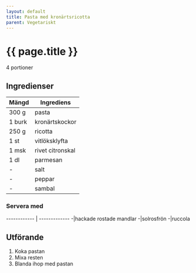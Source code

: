 ```yaml
---
layout: default
title: Pasta med kronärtsricotta
parent: Vegetariskt
---
```


# {{ page.title }}

4 portioner

## Ingredienser

Mängd|Ingrediens
------------ | -------------
300 g|pasta
1 burk|kronärtskockor
250 g|ricotta
1 st|vitlöksklyfta
1 msk|rivet citronskal
1 dl|parmesan
\-|salt
\-|peppar
\-|sambal

### Servera med
------------ | -------------
\-|hackade rostade mandlar
\-|solrosfrön
\-|ruccola

## Utförande
1. Koka pastan
2. Mixa resten
3. Blanda ihop med pastan
